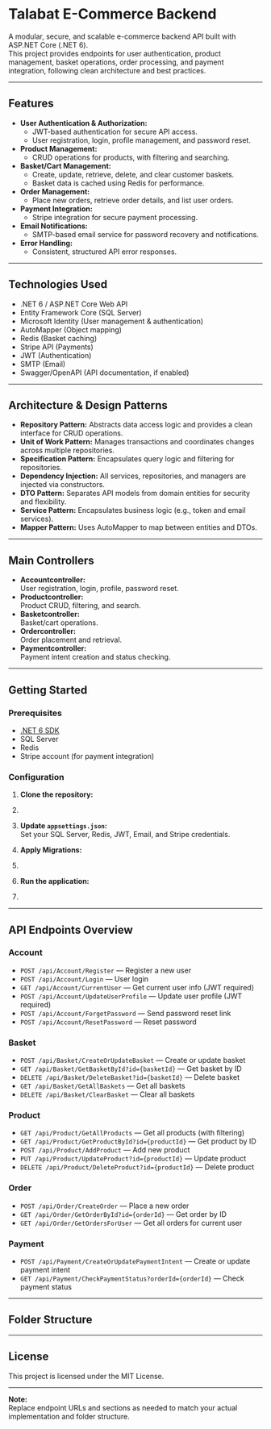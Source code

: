 # Talabat E-Commerce Backend

A modular, secure, and scalable e-commerce backend API built with ASP.NET Core (.NET 6).  
This project provides endpoints for user authentication, product management, basket operations, order processing, and payment integration, following clean architecture and best practices.

---

## Features

- **User Authentication & Authorization:**  
  - JWT-based authentication for secure API access.
  - User registration, login, profile management, and password reset.
- **Product Management:**  
  - CRUD operations for products, with filtering and searching.
- **Basket/Cart Management:**  
  - Create, update, retrieve, delete, and clear customer baskets.
  - Basket data is cached using Redis for performance.
- **Order Management:**  
  - Place new orders, retrieve order details, and list user orders.
- **Payment Integration:**  
  - Stripe integration for secure payment processing.
- **Email Notifications:**  
  - SMTP-based email service for password recovery and notifications.
- **Error Handling:**  
  - Consistent, structured API error responses.

---

## Technologies Used

- .NET 6 / ASP.NET Core Web API
- Entity Framework Core (SQL Server)
- Microsoft Identity (User management & authentication)
- AutoMapper (Object mapping)
- Redis (Basket caching)
- Stripe API (Payments)
- JWT (Authentication)
- SMTP (Email)
- Swagger/OpenAPI (API documentation, if enabled)

---

## Architecture & Design Patterns

- **Repository Pattern:** Abstracts data access logic and provides a clean interface for CRUD operations.
- **Unit of Work Pattern:** Manages transactions and coordinates changes across multiple repositories.
- **Specification Pattern:** Encapsulates query logic and filtering for repositories.
- **Dependency Injection:** All services, repositories, and managers are injected via constructors.
- **DTO Pattern:** Separates API models from domain entities for security and flexibility.
- **Service Pattern:** Encapsulates business logic (e.g., token and email services).
- **Mapper Pattern:** Uses AutoMapper to map between entities and DTOs.

---

## Main Controllers

- **Accountcontroller:**  
  User registration, login, profile, password reset.
- **Productcontroller:**  
  Product CRUD, filtering, and search.
- **Basketcontroller:**  
  Basket/cart operations.
- **Ordercontroller:**  
  Order placement and retrieval.
- **Paymentcontroller:**  
  Payment intent creation and status checking.

---

## Getting Started

### Prerequisites

- [.NET 6 SDK](https://dotnet.microsoft.com/download/dotnet/6.0)
- SQL Server
- Redis
- Stripe account (for payment integration)

### Configuration

1. **Clone the repository:**
2. 
2. **Update `appsettings.json`:**  
Set your SQL Server, Redis, JWT, Email, and Stripe credentials.

3. **Apply Migrations:**
4. 
4. **Run the application:**
5. 
---

## API Endpoints Overview

### Account

- `POST /api/Account/Register` — Register a new user
- `POST /api/Account/Login` — User login
- `GET /api/Account/CurrentUser` — Get current user info (JWT required)
- `POST /api/Account/UpdateUserProfile` — Update user profile (JWT required)
- `POST /api/Account/ForgetPassword` — Send password reset link
- `POST /api/Account/ResetPassword` — Reset password

### Basket

- `POST /api/Basket/CreateOrUpdateBasket` — Create or update basket
- `GET /api/Basket/GetBasketById?id={basketId}` — Get basket by ID
- `DELETE /api/Basket/DeleteBasket?id={basketId}` — Delete basket
- `GET /api/Basket/GetAllBaskets` — Get all baskets
- `DELETE /api/Basket/ClearBasket` — Clear all baskets

### Product

- `GET /api/Product/GetAllProducts` — Get all products (with filtering)
- `GET /api/Product/GetProductById?id={productId}` — Get product by ID
- `POST /api/Product/AddProduct` — Add new product
- `PUT /api/Product/UpdateProduct?id={productId}` — Update product
- `DELETE /api/Product/DeleteProduct?id={productId}` — Delete product

### Order

- `POST /api/Order/CreateOrder` — Place a new order
- `GET /api/Order/GetOrderById?id={orderId}` — Get order by ID
- `GET /api/Order/GetOrdersForUser` — Get all orders for current user

### Payment

- `POST /api/Payment/CreateOrUpdatePaymentIntent` — Create or update payment intent
- `GET /api/Payment/CheckPaymentStatus?orderId={orderId}` — Check payment status

---

## Folder Structure

---

## License

This project is licensed under the MIT License.

---

**Note:**  
Replace endpoint URLs and sections as needed to match your actual implementation and folder structure.
